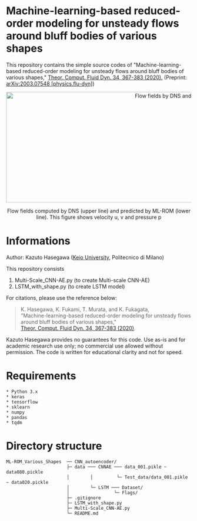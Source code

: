 # Machine-learning-based reduced-order modeling for unsteady flows around bluff bodies of various shapes
This repository contains the simple source codes of "Machine-learning-based reduced-order modeling for unsteady flows around bluff bodies of various shapes," [Theor. Comput. Fluid Dyn. 34, 367-383 (2020).][thesis] (Preprint: [arXiv:2003.07548 [physics.flu-dyn]][airxiv])

<p align="center">
    <img src="https://drive.google.com/uc?export=view&id=1Yo4V7NE28CHHnRZshqc_x_f-3NSJwUNz" width="900" height="300" alt="Flow fields by DNS and ML-ROM"/>
</p>
<p align="center">
    Flow fields computed by DNS (upper line) and predicted by ML-ROM (lower line). This figure shows velocity u, v and pressure p
</p>

# Informations  
Author: Kazuto Hasegawa ([Keio University][fukagatalab], Politecnico di Milano)

This repository consists  
1. Multi-Scale_CNN-AE.py (to create Multi-scale CNN-AE)
2. LSTM_with_shape.py (to create LSTM model)

For citations, please use the reference below:
> K. Hasegawa, K. Fukami, T. Murata, and K. Fukagata,  
> "Machine-learning-based reduced-order modeling for unsteady flows around bluff bodies of various shapes,"  
> [Theor. Comput. Fluid Dyn. 34, 367-383 (2020)][thesis].  

Kazuto Hasegawa provides no guarantees for this code.  Use as-is and for academic research use only; no commercial use allowed without permission.
The code is written for educational clarity and not for speed.

# Requirements
    * Python 3.x  
    * keras
    * tensorflow
    * sklearn
    * numpy
    * pandas
    * tqdm

# Directory structure
    ML-ROM_Various_Shapes  ── CNN_autoencoder/
                           ├─ data ─── CNNAE ─── data_001.pikle ~ data080.pickle
                           │        │         └─ Test_data/data_001.pikle ~ data020.pickle
                           │        └─ LSTM ─── Dataset/
                           │                 └─ Flags/
                           ├─ .gitignore
                           ├─ LSTM_with_shape.py
                           ├─ Multi-Scale_CNN-AE.py
                           └─ README.md




[thesis]: https://link.springer.com/article/10.1007/s00162-020-00528-w 
[airxiv]: https://arxiv.org/abs/2003.07548
[fukagatalab]: http://kflab.jp/en/index.php?top
